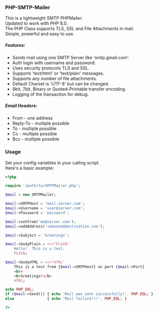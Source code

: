 ### PHP-SMTP-Mailer
This is a lightweight SMTP PHPMailer.<br>
Updated to work with PHP 8.0.<br>
The PHP Class supports TLS, SSL and File Attachments in mail.<br>
Simple, powerful and easy to use.

##### Features:
* Sends mail using one SMTP Server like 'smtp.gmail.com'.
* Auth login with username and password.
* Uses security protocols TLS and SSL.
* Supports 'text/html' or 'text/plain' messages.
* Supports any number of file attachments.
* Default Charset is 'UTF-8' but can be changed.
* 8bit, 7bit, Binary or Quoted-Printable transfer encoding.
* Logging of the transaction for debug.

##### Email Headers:
* From     - one address
* Reply-To - multiple possible
* To  - multiple possible
* Cc  - multiple possible
* Bcc - multiple possible

### Usage
Set your config variables in your calling script.<br>
Here's a basic example:
```php
<?php

require '/path/to/SMTPMailer.php';

$mail = new SMTPMailer;

$mail->SMTPHost = 'mail.server.com';
$mail->Username = 'user@server.com';
$mail->Password = 'password';

$mail->setFrom('me@server.com');
$mail->addAddress('someone@destination.com');

$mail->Subject = 'Greetings';

$mail->bodyPlain = <<<"PLAIN"
	Hello!  This is a test.
	PLAIN;

$mail->bodyHTML = <<<"HTML"
	This is a test from {$mail->SMTPHost} on port {$mail->Port}
	<br>
	<b>Greetings!</b>
	HTML;

echo PHP_EOL;
if ($mail->Send()) { echo 'Mail was sent successfully!'. PHP_EOL; }
else               { echo 'Mail failure!!!'. PHP_EOL; }

?>
```
